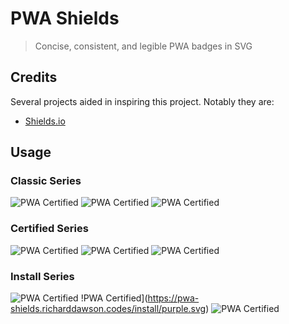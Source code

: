 # PWA Shields
> Concise, consistent, and legible PWA badges in SVG

## Credits
Several projects aided in inspiring this project. Notably they are:

- [Shields.io](https://github.com/badges/shields)

## Usage

### Classic Series
![PWA Certified](https://pwa-shields.richarddawson.codes/classic/gray.svg)
![PWA Certified](https://pwa-shields.richarddawson.codes/classic/purple.svg)
![PWA Certified](https://pwa-shields.richarddawson.codes/classic/green.svg)

### Certified Series
![PWA Certified](https://pwa-shields.richarddawson.codes/certified/gray.svg)
![PWA Certified](https://pwa-shields.richarddawson.codes/certified/purple.svg)
![PWA Certified](https://pwa-shields.richarddawson.codes/certified/green.svg)

### Install Series
![PWA Certified](https://pwa-shields.richarddawson.codes/install/gray.svg)
!PWA Certified](https://pwa-shields.richarddawson.codes/install/purple.svg)
![PWA Certified](https://pwa-shields.richarddawson.codes/install/green.svg)
